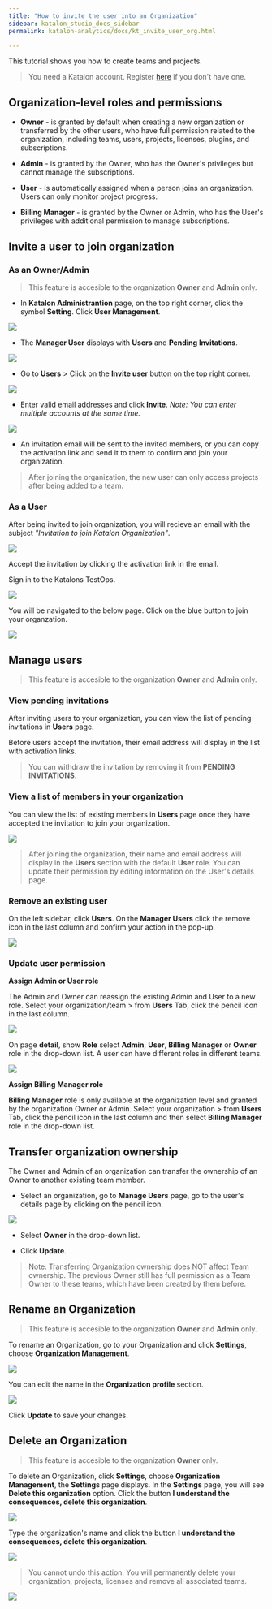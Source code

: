 ```yaml
---
title: "How to invite the user into an Organization"
sidebar: katalon_studio_docs_sidebar
permalink: katalon-analytics/docs/kt_invite_user_org.html

---
```

This tutorial shows you how to create teams and projects.

> You need a Katalon account. Register [here](https://www.katalon.com/sign-up/) if you don't have one.

## **Organization-level roles and permissions** 

* **Owner** - is granted by default when creating a new organization or transferred by the other users, who have full permission related to the organization, including teams, users, projects, licenses, plugins, and subscriptions.
* **Admin** - is granted by the Owner, who has the Owner's privileges but cannot manage the subscriptions.
* **User** - is automatically assigned when a person joins an organization. Users can only monitor project progress.

* **Billing Manager** - is granted by the Owner or Admin, who has the User's privileges with additional permission to manage subscriptions.

## Invite a user to join organization

### As an Owner/Admin

> This feature is accesible to the organization **Owner** and **Admin** only.

* In **Katalon Administrantion** page, on the top right corner, click the symbol **Setting**. Click **User Management**.

![](https://github.com/katalon-studio/docs-images/raw/master/katalon-analytics/docs/setup-org-team-project/kt_set_org_user_manage.png)

* The **Manager User** displays with **Users** and **Pending Invitations**.

![](https://github.com/katalon-studio/docs-images/raw/master/katalon-analytics/docs/setup-org-team-project/kt_manager_user.png)

* Go to **Users** > Click on the **Invite user** button on the top right corner.

![](https://github.com/katalon-studio/docs-images/raw/master/katalon-analytics/docs/setup-org-team-project/kt_user_manage_invite.png)

* Enter valid email addresses and click **Invite**. *Note: You can enter multiple accounts at the same time.*

![](https://github.com/katalon-studio/docs-images/raw/master/katalon-analytics/docs/setup-org-team-project/kt_invite_user.png)

* An invitation email will be sent to the invited members, or you can copy the activation link and send it to them to confirm and join your organization.

> After joining the organization, the new user can only access projects after being added to a team.

### As a User

After being invited to join organization, you will recieve an email with the subject *"Invitation to join Katalon Organization"*.

![](https://github.com/katalon-studio/docs-images/raw/master/katalon-analytics/docs/setup-org-team-project/kt_mail_invite.png)

Accept the invitation by clicking the activation link in the email.

Sign in to the Katalons TestOps.

![](https://github.com/katalon-studio/docs-images/raw/master/katalon-analytics/docs/setup-org-team-project/login_kat_testops.png)

You will be navigated to the below page. Click on the blue button to join your organzation.

![](https://github.com/katalon-studio/docs-images/raw/master/katalon-analytics/docs/setup-org-team-project/kt_invitation_org.png)

## Manage users

> This feature is accesible to the organization **Owner** and **Admin** only.

### View pending invitations

After inviting users to your organization, you can view the list of pending invitations in **Users** page.

Before users accept the invitation, their email address will display in the list with activation links. 

> You can withdraw the invitation by removing it from **PENDING INVITATIONS**.

### View a list of members in your organization

You can view the list of existing members in **Users** page once they have accepted the invitation to join your organization.

![](https://github.com/katalon-studio/docs-images/raw/master/katalon-analytics/docs/setup-org-team-project/kt_manager_user.png)

> After joining the organization, their name and email address will display in the **Users** section with the default **User** role. You can update their permission by editing information on the User's details page.

### Remove an existing user

On the left sidebar, click **Users**. On the **Manager Users** click the remove icon in the last column and confirm your action in the pop-up.

![](https://github.com/katalon-studio/docs-images/raw/master/katalon-analytics/docs/setup-org-team-project/kt_manage_user_remove_icon.png)

### Update user permission

**Assign Admin or User role**

The Admin and Owner can reassign the existing Admin and User to a new role. Select your organization/team > from **Users** Tab, click the pencil icon in the last column.

![](https://github.com/katalon-studio/docs-images/raw/master/katalon-analytics/docs/setup-org-team-project/kt_manager_user_change_user.png)

On page **detail**, show **Role** select **Admin**, **User**, **Billing Manager** or **Owner** role in the drop-down list. A user can have different roles in different teams.

![](https://github.com/katalon-studio/docs-images/raw/master/katalon-analytics/docs/setup-org-team-project/kt_change_role_user.png)

**Assign Billing Manager role**

**Billing Manager** role is only available at the organization level and granted by the organization Owner or Admin. Select your organization > from **Users** Tab, click the pencil icon in the last column and then select **Billing Manager** role in the drop-down list.

## Transfer organization ownership

The Owner and Admin of an organization can transfer the ownership of an Owner to another existing team member. 

* Select an organization, go to **Manage Users** page, go to the user's details page by clicking on the pencil icon.

![](https://github.com/katalon-studio/docs-images/raw/master/katalon-analytics/docs/setup-org-team-project/kt_change_role_user.png)

* Select **Owner** in the drop-down list.

* Click **Update**.

> Note: Transferring Organization ownership does NOT affect Team ownership. The previous Owner still has full permission as a Team Owner to these teams, which have been created by them before.

## Rename an Organization

> This feature is accesible to the organization **Owner** and **Admin** only.

To rename an Organization, go to your Organization and click **Settings**, choose **Organization Management**. 

![](https://github.com/katalon-studio/docs-images/raw/master/katalon-analytics/docs/setup-org-team-project/kt_set_org_management.png)

You can edit the name in the **Organization profile** section.

![](https://github.com/katalon-studio/docs-images/raw/master/katalon-analytics/docs/setup-org-team-project/kt_org_profile.png)

Click **Update** to save your changes.

## Delete an Organization

> This feature is accesible to the organization **Owner** only.

To delete an Organization, click **Settings**, choose **Organization Management**, the **Settings** page displays. In the **Settings** page, you will see **Delete this organization** option. Click the button **I understand the consequences, delete this organization**. 

![](https://github.com/katalon-studio/docs-images/raw/master/katalon-analytics/docs/setup-org-team-project/kt_set_delete_org.png)

Type the organization's name and click the button **I understand the consequences, delete this organization**. 

![](https://github.com/katalon-studio/docs-images/raw/master/katalon-analytics/docs/setup-org-team-project/kt_confirm_del_org.png)

> You cannot undo this action. You will permanently delete your organization, projects, licenses and remove all associated teams.

<img src="https://github.com/katalon-studio/docs-images/raw/master/katalon-analytics/docs/setup-org-team-project/delete-org.png" width="" height="">